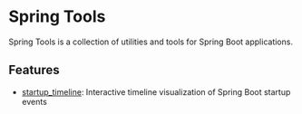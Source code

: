 # Spring Tools

Spring Tools is a collection of utilities and tools for Spring Boot applications.

## Features

- [startup_timeline](startup_timeline): Interactive timeline visualization of Spring Boot startup events
